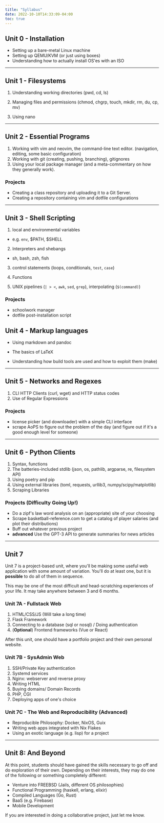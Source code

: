 ```yaml
---
title: "Syllabus"
date: 2022-10-10T14:33:09-04:00
toc: true
---
```


## Unit 0 - Installation

- Setting up a bare-metal Linux machine
- Setting up QEMU/KVM (or just using boxes)
- Understanding how to actually install OS'es with an ISO

---

## Unit 1 - Filesystems

1. Understanding working directories (pwd, cd, ls)

2. Managing files and permissions (chmod, chgrp, touch, mkdir, rm, du, cp, mv)

3. Using nano

---

## Unit 2 - Essential Programs

1. Working with vim and neovim, the command-line text editor. (navigation, editing, some basic configuration)
2. Working with git (creating, pushing, branching), gitignores
3. Using your local package manager (and a meta-commentary on how they
   generally work).

### Projects

- Creating a class repository and uploading it to a Git Server.
- Creating a repository containing vim and dotfile configurations

---

## Unit 3 - Shell Scripting

1. local and environmental variables

- e.g. `env`, $PATH, $SHELL

2. Interpreters and shebangs

- sh, bash, zsh, fish

3. control statements (loops, conditionals, `test`, `case`)

4. Functions

5. UNIX pipelines (`| > <`, `awk`, `sed`, `grep`), interpolating (`$(command)`)

### Projects

- schoolwork manager
- dotfile post-installation script

## Unit 4 - Markup languages

- Using markdown and pandoc
- The basics of LaTeX

- Understanding how build tools are used and how to exploit them (make)

---

## Unit 5 - Networks and Regexes

1. CLI HTTP Clients (curl, wget) and HTTP status codes
2. Use of Regular Expressions

### Projects

- license picker (and downloader) with a simple CLI interface
- scrape AoPS to figure out the problem of the day (and figure out if it's a
  good enough level for someone)

---

## Unit 6 - Python Clients

1. Syntax, functions
2. The batteries-included stdlib (json, os, pathlib, argparse, re, filesystem API)
3. Using poetry and pip
4. Using external libraries (toml, requests, urllib3, numpy/scipy/matplotlib)
5. Scraping Libraries

### Projects (Difficulty Going Up!)

- Do a zipf's law word analysis on an (appropriate) site of your choosing
- Scrape basketball-reference.com to get a catalog of player salaries (and plot
  their distributions)
- Buff out whatever previous project
- **advanced** Use the GPT-3 API to generate summaries for news articles

---

## Unit 7

Unit 7 is a project-based unit, where you'll be making some useful web
application with some amount of variation. You'll do at least one, but it is
**possible** to do all of them in sequence.

This may be one of the most difficult and head-scratching experiences of your
life. It may take anywhere between 3 and 6 months.

### Unit 7A - Fullstack Web

1. HTML/CSS/JS (Will take a long time)
2. Flask Framework
3. Connecting to a database (sql or nosql) / Doing authentication
4. (**Optional**) Frontend frameworks (Vue or React)

After this unit, one should have a portfolio project and their own personal
website.

### Unit 7B - SysAdmin Web

1. SSH/Private Key authentication
2. Systemd services
3. Nginx: webserver and reverse proxy
4. Writing HTML
5. Buying domains/ Domain Records
6. PHP, CGI
7. Deploying apps of one's choice

### Unit 7C - The Web and Reproducibility (Advanced)

- Reproducible Philosophy: Docker, NixOS, Guix
- Writing web apps integrated with Nix Flakes
- Using an exotic language (e.g. lisp) for a project

---

## Unit 8: And Beyond

At this point, students should have gained the skills necessary to go off and do
exploration of their own. Depending on their interests, they may do one of the
following or something completely different:

- Venture into FREEBSD (Jails, different OS philosophies)
- Functional Programming (haskell, erlang, elixir)
- Compiled Languages (Go, Rust)
- BaaS (e.g. Firebase)
- Mobile Development

If you are interested in doing a collaborative project, just let me know.
